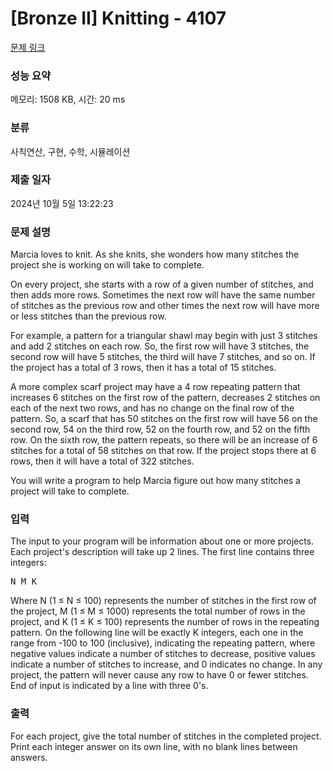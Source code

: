 # [Bronze II] Knitting - 4107 

[문제 링크](https://www.acmicpc.net/problem/4107) 

### 성능 요약

메모리: 1508 KB, 시간: 20 ms

### 분류

사칙연산, 구현, 수학, 시뮬레이션

### 제출 일자

2024년 10월 5일 13:22:23

### 문제 설명

<p>Marcia loves to knit. As she knits, she wonders how many stitches the project she is working on will take to complete.</p>

<p>On every project, she starts with a row of a given number of stitches, and then adds more rows. Sometimes the next row will have the same number of stitches as the previous row and other times the next row will have more or less stitches than the previous row.</p>

<p>For example, a pattern for a triangular shawl may begin with just 3 stitches and add 2 stitches on each row. So, the first row will have 3 stitches, the second row will have 5 stitches, the third will have 7 stitches, and so on. If the project has a total of 3 rows, then it has a total of 15 stitches.</p>

<p>A more complex scarf project may have a 4 row repeating pattern that increases 6 stitches on the first row of the pattern, decreases 2 stitches on each of the next two rows, and has no change on the final row of the pattern. So, a scarf that has 50 stitches on the first row will have 56 on the second row, 54 on the third row, 52 on the fourth row, and 52 on the fifth row. On the sixth row, the pattern repeats, so there will be an increase of 6 stitches for a total of 58 stitches on that row. If the project stops there at 6 rows, then it will have a total of 322 stitches.</p>

<p>You will write a program to help Marcia figure out how many stitches a project will take to complete.</p>

### 입력 

 <p>The input to your program will be information about one or more projects. Each project's description will take up 2 lines. The first line contains three integers:</p>

<pre>N M K</pre>

<p>Where N (1 ≤ N ≤ 100) represents the number of stitches in the first row of the project, M (1 ≤ M ≤ 1000) represents the total number of rows in the project, and K (1 ≤ K ≤ 100) represents the number of rows in the repeating pattern. On the following line will be exactly K integers, each one in the range from -100 to 100 (inclusive), indicating the repeating pattern, where negative values indicate a number of stitches to decrease, positive values indicate a number of stitches to increase, and 0 indicates no change. In any project, the pattern will never cause any row to have 0 or fewer stitches. End of input is indicated by a line with three 0's.</p>

### 출력 

 <p>For each project, give the total number of stitches in the completed project. Print each integer answer on its own line, with no blank lines between answers.</p>

